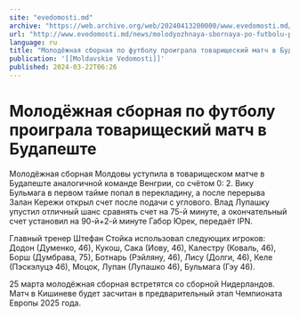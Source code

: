 ```yaml
---
site: "evedomosti.md"
archive: "https://web.archive.org/web/20240413200000/www.evedomosti.md/news/molodyozhnaya-sbornaya-po-futbolu-proigrala-tovarisheskij-ma"
url: "http://www.evedomosti.md/news/molodyozhnaya-sbornaya-po-futbolu-proigrala-tovarisheskij-ma"
language: ru
title: "Молодёжная сборная по футболу проиграла товарищеский матч в Будапеште"
publication: '[[Moldavskie Vedomosti]]'
published: 2024-03-22T06:26
---
```


# Молодёжная сборная по футболу проиграла товарищеский матч в Будапеште

Молодёжная сборная Молдовы уступила в товарищеском матче в Будапеште аналогичной команде Венгрии, со счётом 0: 2. Вику Бульмага в первом тайме попал в перекладину, а после перерыва Залан Кережи открыл счет после подачи с углового. Влад Лупашку упустил отличный шанс сравнять счет на 75-й минуте, а окончательный счет установил на 90-й+2-й минуте Габор Юрек, передаёт IPN.

Главный тренер Штефан Стойка использовал следующих игроков: Додон (Думенко, 46), Кукош, Сака (Иову, 46), Калестру (Коваль, 46), Борш (Думбрава, 75), Ботнарь (Рэйляну, 46), Лису (Долги, 46), Келе (Пэскэлуцэ 46), Моцок, Лупан (Лупашко 46), Бульмага (Гэу 46).

25 марта молодёжная сборная встретятся со сборной Нидерландов. Матч в Кишиневе будет засчитан в предварительный этап Чемпионата Европы 2025 года.